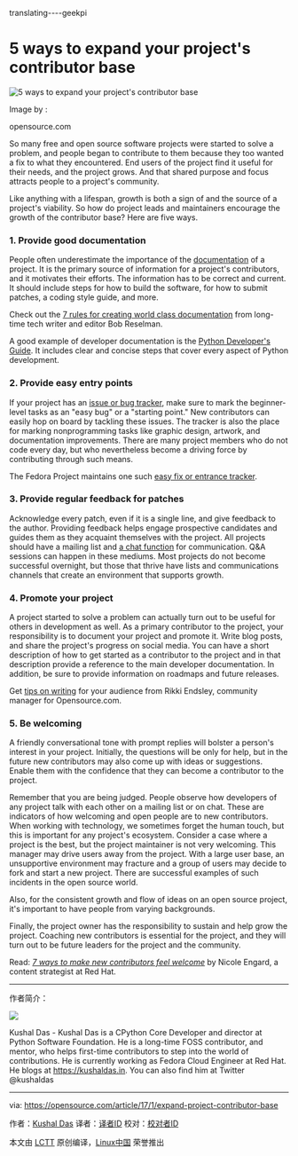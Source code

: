 translating----geekpi

5 ways to expand your project's contributor base
============================================================
 ![5 ways to expand your project's contributor base](https://opensource.com/sites/default/files/styles/image-full-size/public/images/business/BUSINESS_cubestalk.png?itok=MxdS-jA_ "5 ways to expand your project's contributor base") 

Image by : 

opensource.com

So many free and open source software projects were started to solve a problem, and people began to contribute to them because they too wanted a fix to what they encountered. End users of the project find it useful for their needs, and the project grows. And that shared purpose and focus attracts people to a project's community.

Like anything with a lifespan, growth is both a sign of and the source of a project's viability. So how do project leads and maintainers encourage the growth of the contributor base? Here are five ways.

### 1\. Provide good documentation

People often underestimate the importance of the [documentation][2] of a project. It is the primary source of information for a project's contributors, and it motivates their efforts. The information has to be correct and current. It should include steps for how to build the software, for how to submit patches, a coding style guide, and more.

Check out the [7 rules for creating world class documentation][3] from long-time tech writer and editor Bob Reselman. 

A good example of developer documentation is the [Python Developer's Guide][4]. It includes clear and concise steps that cover every aspect of Python development.

### 2\. Provide easy entry points

If your project has an [issue or bug tracker][5], make sure to mark the beginner-level tasks as an "easy bug" or a "starting point." New contributors can easily hop on board by tackling these issues. The tracker is also the place for marking nonprogramming tasks like graphic design, artwork, and documentation improvements. There are many project members who do not code every day, but who nevertheless become a driving force by contributing through such means.

The Fedora Project maintains one such [easy fix or entrance tracker][6].

### 3\. Provide regular feedback for patches

Acknowledge every patch, even if it is a single line, and give feedback to the author. Providing feedback helps engage prospective candidates and guides them as they acquaint themselves with the project. All projects should have a mailing list and [a chat function][7] for communication. Q&A sessions can happen in these mediums. Most projects do not become successful overnight, but those that thrive have lists and communications channels that create an environment that supports growth.

### 4\. Promote your project

A project started to solve a problem can actually turn out to be useful for others in development as well. As a primary contributor to the project, your responsibility is to document your project and promote it. Write blog posts, and share the project's progress on social media. You can have a short description of how to get started as a contributor to the project and in that description provide a reference to the main developer documentation. In addition, be sure to provide information on roadmaps and future releases.

Get [tips on writing][8] for your audience from Rikki Endsley, community manager for Opensource.com.

### 5\. Be welcoming

A friendly conversational tone with prompt replies will bolster a person's interest in your project. Initially, the questions will be only for help, but in the future new contributors may also come up with ideas or suggestions. Enable them with the confidence that they can become a contributor to the project.

Remember that you are being judged. People observe how developers of any project talk with each other on a mailing list or on chat. These are indicators of how welcoming and open people are to new contributors. When working with technology, we sometimes forget the human touch, but this is important for any project's ecosystem. Consider a case where a project is the best, but the project maintainer is not very welcoming. This manager may drive users away from the project. With a large user base, an unsupportive environment may fracture and a group of users may decide to fork and start a new project. There are successful examples of such incidents in the open source world.

Also, for the consistent growth and flow of ideas on an open source project, it's important to have people from varying backgrounds.

Finally, the project owner has the responsibility to sustain and help grow the project. Coaching new contributors is essential for the project, and they will turn out to be future leaders for the project and the community.

Read: _[7 ways to make new contributors feel welcome][1]_ by Nicole Engard, a content strategist at Red Hat.

--------------------------------------------------------------------------------

作者简介：

![](https://opensource.com/sites/default/files/styles/profile_pictures/public/pictures/ar1dbnui.jpg?itok=4Xa7f2cM)

Kushal Das - Kushal Das is a CPython Core Developer and director at Python Software Foundation. He is a long-time FOSS contributor, and mentor, who helps first-time contributors to step into the world of contributions. He is currently working as Fedora Cloud Engineer at Red Hat. He blogs at https://kushaldas.in. You can also find him at Twitter @kushaldas

--------------------------------------------------------------------------------

via: https://opensource.com/article/17/1/expand-project-contributor-base

作者：[Kushal Das][a]
译者：[译者ID](https://github.com/译者ID)
校对：[校对者ID](https://github.com/校对者ID)

本文由 [LCTT](https://github.com/LCTT/TranslateProject) 原创编译，[Linux中国](https://linux.cn/) 荣誉推出

[a]:https://opensource.com/users/kushaldas
[1]:https://opensource.com/life/16/5/sumana-harihareswara-maria-naggaga-oscon
[2]:https://opensource.com/tags/documentation
[3]:https://opensource.com/business/16/1/scale-14x-interview-bob-reselman
[4]:https://docs.python.org/devguide/
[5]:https://opensource.com/tags/bugs-and-issues
[6]:https://fedoraproject.org/easyfix/
[7]:https://opensource.com/alternatives/slack
[8]:https://opensource.com/business/15/10/what-stephen-king-can-teach-tech-writers
